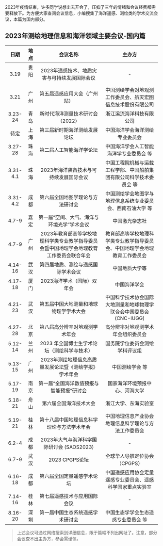 
2023年疫情结束，许多同学说想出去开会了，压抑了三年的情绪和会议经费都需要释放下。为方便大家查阅会议信息，小编搜集了海洋遥感、测绘类的学术交流会议，本篇为国内部分。


## 2023年测绘地理信息和海洋领域主要会议-国内篇

| 日期 | 地点 | 会议名称 | 主办方|
| :----: | :----: |:----:|:----:|
| 3.19 | 贵阳 &nbsp;| 2023年遥感技术、地质灾害与可持续发展国际会议 |  - |
| 3.21 | 广州 | 第五届遥感应用大会（广州站） | 中国测绘学会对地观测工作委员会、航天宏图信息技术股份有限公司 |
| 3.23-24| 青岛 | 新时代海洋测量技术研讨会（2022）| 浙江溪流海洋科技有限公司|
| 待定 | 上海 | 第三届新时期海洋测绘发展论坛 |  中国海洋学会海洋测绘专业委员会 |
| 3.27-28 | 珠海 | 第二届人工智能海洋学论坛 | 中国海洋学会人工智能海洋学专业委员会 等 |
| 3.31-4.1 | 珠海 | 2023年海洋装备技术与可持续发展国际会议 | 中国工程院机械与运载工程学部、中国船舶集团有限公司科学技术委员会 等 |
| 3.31-4.2 | 成都 | 第六届全国地图学理论与方法研讨会 | 中国测绘学会地图学与地理信息系统专业委员会、西南石油大学 等 |
| 4.7-9 | 嘉定 | 第一届“空间、大气、海洋与环境光学”学术会议 | 中国激光杂志社 |
| 4.7-9 | 广州 | 2023年教育部高等学校地理科学类专业教学指导委员会暨中国地理学会地理教育工作委员会联合年会 | 教育部高等学校地理科学类专业教学指导委员会、中国地理学会地理教育工作委员会|
| 4.14-16 | 武汉 | 第四届地质、测绘与遥感国际学术会议 | 中国地质大学等  |
| 4.17-18 | 厦门 | 2023海洋学术（国际）双年会 | 中国海洋学会 |
| 4.21-23 | 武汉 | 第五届中国大地测量和地球物理学学术大会 | 中国科学技术协会国际大地测量和地球物理学联合会中国委员会(CNC-IUGG) |
| 4.27-28 | 北京 | 第八届高分辨率对地观测学术年会 | 高分辨率对地观测学术年会组织委员会 |
| 5.12-14 | 兰州 |2023 年全国博士生学术论坛（测绘科学与技术） | 国务院学位委员会测绘学科评议组 |
| 5.13-15 | 广州 |2023年测绘地理信息高质量发展论坛暨《测绘学报》学术年会 | 中国测绘学会 等 |
| 5.17-19 | 南京 |第一届“全国海洋数值预报与智能预报”研讨会 | 国家海洋环境预报中心、河海大学 |
| 5.18-21 | 舟山 | 第六届全国海洋技术大会 | 浙江大学、东海实验室 |
| 5.19-21 | 桂林 | 第十八届中国地理信息科学理论与方法学术年会 | 中国地理信息产业协会地理信息科学理论与方法工作委员会 |
| 6.2-4 | 成都 | 2023年大气与海洋科学国际研讨会 (SAOS2023) | - |
| 6.7-9 | 武汉 | 2023 CPGPS论坛 | 全球华人导航定位协会（CPGPS）|
| 6.16-18 | 成都| 第六届全国定量遥感学术论坛 | 中国遥感应用协会定量遥感专业委员会、遥感科学国家重点实验室 |
| 7.14-16 | 桂林 | 第七届遥感技术与应用国际会议 | - |
| 8.16-20 | 深圳 | 第一届中国生态系统遥感学术研讨会 | 中国生态学学会生态遥感专业委员会 等 |

> 上述会议可通过网络搜索到详细信息，限于篇幅不列出网址了。注意，部分会议查不出主办方，参会需谨慎。
